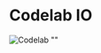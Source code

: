 # Codelab IO

![Codelab ""](http://res.cloudinary.com/dw9fem4ki/image/upload/c_scale,w_800/v1452351776/Screen_Shot_2016-01-09_at_8.28.42_PM_ercz49.png)
